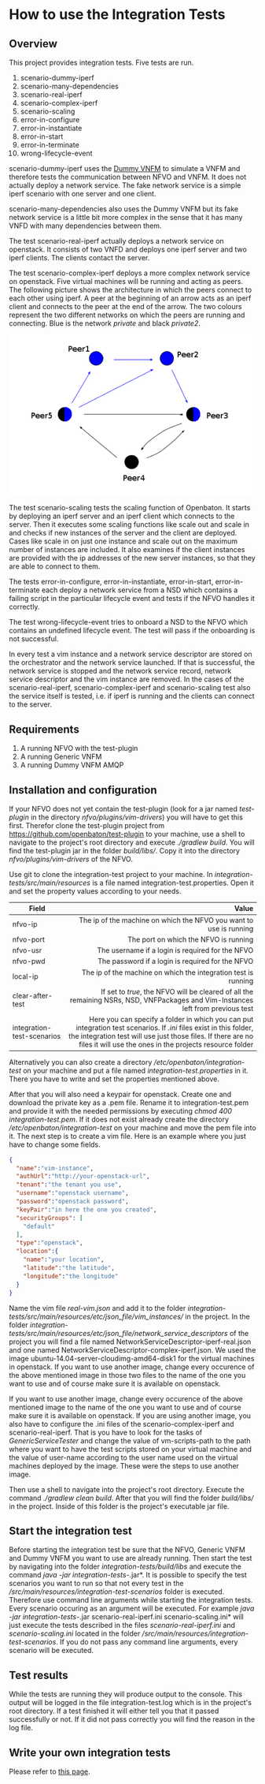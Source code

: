 # How to use the Integration Tests

## Overview

This project provides integration tests. 
Five tests are run.

1. scenario-dummy-iperf
2. scenario-many-dependencies
3. scenario-real-iperf
4. scenario-complex-iperf
5. scenario-scaling
6. error-in-configure
7. error-in-instantiate
8. error-in-start
9. error-in-terminate
10. wrong-lifecycle-event

scenario-dummy-iperf uses the [Dummy VNFM][vnfm-dummy] to simulate a VNFM and therefore tests the communication between NFVO and VNFM. 
It does not actually deploy a network service. The fake network service is a simple iperf scenario with one server and one client. 

scenario-many-dependencies also uses the Dummy VNFM but its fake network service is a little bit more complex in the sense that it has many VNFD with many dependencies between them. 

The test scenario-real-iperf actually deploys a network service on openstack. 
It consists of two VNFD and deploys one iperf server and two iperf clients. The clients contact the server. 

The test scenario-complex-iperf deploys a more complex network service on openstack. 
Five virtual machines will be running and acting as peers. 
The following picture shows the architecture in which the peers connect to each other using iperf. 
A peer at the beginning of an arrow acts as an iperf client and connects to the peer at the end of the arrow. 
The two colours represent the two different networks on which the peers are running and connecting. 
Blue is the network *private* and black *private2*.

![Complex scenario][complex-iperf]

The test scenario-scaling tests the scaling function of Openbaton. 
It starts by deploying an iperf server and an iperf client which connects to the server. 
Then it executes some scaling functions like scale out and scale in and checks if new instances of the server and the client are deployed. Cases like scale in on just one instance and scale out on the maximum number of instances are included. 
It also examines if the client instances are provided with the ip addresses of the new server instances, so that they are able to connect to them. 

The tests error-in-configure, error-in-instantiate, error-in-start, error-in-terminate each deploy a network service from a NSD which contains a failing script in the particular lifecycle event and tests if the NFVO handles it correctly. 

The test wrong-lifecycle-event tries to onboard a NSD to the NFVO which contains an undefined lifecycle event. The test will pass if the onboarding is not successful. 

In every test a vim instance and a network service descriptor are stored on the orchestrator and the network service launched. 
If that is successful, the network service is stopped and the network service record, network service descriptor and the vim instance are removed. 
In the cases of the scenario-real-iperf, scenario-complex-iperf and scenario-scaling test also the service itself is tested, i.e. if iperf is running and the clients can connect to the server. 

## Requirements

1. A running NFVO with the test-plugin
2. A running Generic VNFM
3. A running Dummy VNFM AMQP

## Installation and configuration

If your NFVO does not yet contain the test-plugin (look for a jar named *test-plugin* in the directory *nfvo/plugins/vim-drivers*) you will have to get this first. Therefor clone the test-plugin project from https://github.com/openbaton/test-plugin to your machine, use a shell to navigate to the project's root directory and execute *./gradlew build*. You will find the test-plugin jar in the folder *build/libs/*. Copy it into the directory *nfvo/plugins/vim-drivers* of the NFVO. 

Use git to clone the integration-test project to your machine. 
In *integration-tests/src/main/resources* is a file named integration-test.properties. 
Open it and set the property values according to your needs. 

| Field          				| Value       																|
| -------------   				| -------------:																|
| nfvo-ip  					| The ip of the machine on which the NFVO you want to use is running |
| nfvo-port					| The port on which the NFVO is running |
| nfvo-usr					| The username if a login is required for the NFVO |
| nfvo-pwd                                      | The password if a login is required for the NFVO |
| local-ip					| The ip of the machine on which the integration test is running |
| clear-after-test                              | If set to *true*, the NFVO will be cleared of all the remaining NSRs, NSD, VNFPackages and Vim-Instances left from previous test |
| integration-test-scenarios                    | Here you can specify a folder in which you can put integration test scenarios. If *.ini* files exist in this folder, the integration test will use just those files. If there are no files it will use the ones in the projects resource folder |

Alternatively you can also create a directory */etc/openbaton/integration-test* on your machine and put a file named *integration-test.properties* in it. There you have to write and set the properties mentioned above. 

After that you will also need a keypair for openstack. Create one and download the private key as a .pem file. 
Rename it to integration-test.pem and provide it with the needed permissions by executing *chmod 400 integration-test.pem*.
If it does not exist already create the directory */etc/openbaton/integration-test* on your machine and move the pem file into it. 
The next step is to create a vim file. 
Here is an example where you just have to change some fields. 
```json
{
  "name":"vim-instance",
  "authUrl":"http://your-openstack-url",
  "tenant":"the tenant you use",
  "username":"openstack username",
  "password":"openstack password",
  "keyPair":"in here the one you created",
  "securityGroups": [
    "default"
  ],
  "type":"openstack",
  "location":{
    "name":"your location",
    "latitude":"the latitude",
    "longitude":"the longitude"
  }
}
```

Name the vim file *real-vim.json* and add it to the folder *integration-tests/src/main/resources/etc/json_file/vim_instances/* in the project.
In the folder *integration-tests/src/main/resources/etc/json_file/network_service_descriptors* of the project you will find a file named NetworkServiceDescriptor-iperf-real.json and one named NetworkServiceDescriptor-complex-iperf.json. 
We used the image ubuntu-14.04-server-cloudimg-amd64-disk1 for the virtual machines in openstack. 
If you want to use another image, change every occurence of the above mentioned image in those two files to the name of the one you want to use and of course make sure it is available on openstack. 

If you want to use another image, change every occurence of the above mentioned image to the name of the one you want to use and of course make sure it is available on openstack. 
If you are using another image, you also have to configure the .ini files of the scenario-complex-iperf and scenario-real-iperf. 
That is you have to look for the tasks of *GenericServiceTester* and change the value of vm-scripts-path to the path where you want to have the test scripts stored on your virtual machine and the value of user-name according to the user name used on the virtual machines deployed by the image. These were the steps to use another image. 

Then use a shell to navigate into the project's root directory. 
Execute the command *./gradlew clean build*.
After that you will find the folder *build/libs/* in the project. Inside of this folder is the project's executable jar file. 

## Start the integration test

Before starting the integration test be sure that the NFVO, Generic VNFM and Dummy VNFM you want to use are already running. 
Then start the test by navigating into the folder *integration-tests/build/libs* and execute the command *java -jar integration-tests-*.jar*. 
It is possible to specify the test scenarios you want to run so that not every test in the */src/main/resources/integration-test-scenarios* folder is executed. 
Therefore use command line arguments while starting the integration tests. Every scenario occuring as an argument will be executed. For example *java -jar integration-tests-*.jar scenario-real-iperf.ini scenario-scaling.ini* will just execute the tests described in the files *scenario-real-iperf.ini* and *scenario-scaling.ini* located in the folder */src/main/resources/integration-test-scenarios*.
If you do not pass any command line arguments, every scenario will be executed. 

## Test results

While the tests are running they will produce output to the console. This output will be logged in the file integration-test.log which is in the project's root directory. 
If a test finished it will either tell you that it passed successfully or not. 
If it did not pass correctly you will find the reason in the log file. 


## Write your own integration tests
Please refer to [this page][integration-test-write].

<!---
References
-->

[complex-iperf]:images/complex-iperf.png
[nfvo-installation]:nfvo-installation
[vnfm-generic]:vnfm-generic
[vnfm-dummy]:https://github.com/openbaton/dummy-vnfm-amqp
[vnf-descriptor]:vnf-descriptor
[integration-test-write]:integration-test-write

<!---
Script for open external links in a new tab
-->
<script type="text/javascript" charset="utf-8">
      // Creating custom :external selector
      $.expr[':'].external = function(obj){
          return !obj.href.match(/^mailto\:/)
                  && (obj.hostname != location.hostname);
      };
      $(function(){
        $('a:external').addClass('external');
        $(".external").attr('target','_blank');
      })
</script>
